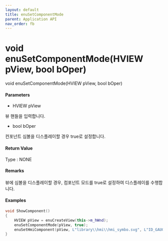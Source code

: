 ```yaml
---
layout: default
title: enuSetComponentMode
parent: Application API
nav_order: fb
---
```

# void enuSetComponentMode\(HVIEW pView, bool bOper\)

void enuSetComponentMode\(HVIEW pView, bool bOper\)

#### Parameters

* HVIEW pView

뷰 핸들을 입력합니다.

* bool bOper

컨포넌트 심볼을 디스플레이할 경우 true로 설정합니다.

#### Return Value

Type : NONE

#### Remarks

뷰에 심볼을 디스플레이할 경우, 컴포넌트 모드를 true로 설정하여 디스플레이를 수행합니다.

#### Examples

```cpp
void ShowComponent()
{
    HVIEW pView = enuCreateView(this->m_hWnd);
    enuSetComponentMode(pView, true);
    enuSetHmiComponent(pView, L"library\\hmi\\hmi_symbo.svg", L"ID_GAUGE");
}
```



